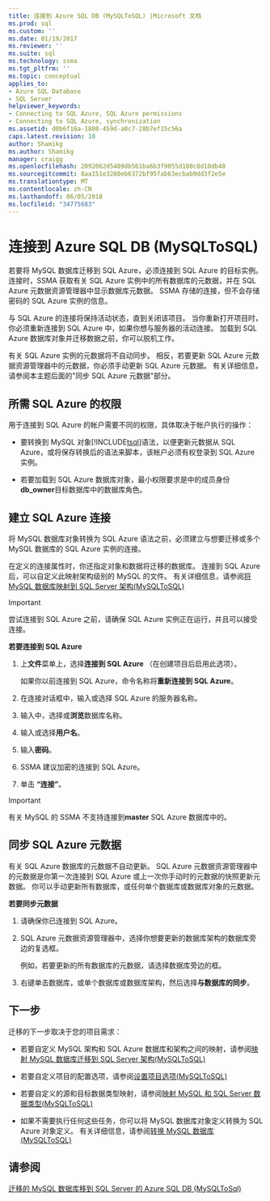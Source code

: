 ```yaml
---
title: 连接到 Azure SQL DB (MySQLToSQL) |Microsoft 文档
ms.prod: sql
ms.custom: ''
ms.date: 01/19/2017
ms.reviewer: ''
ms.suite: sql
ms.technology: ssma
ms.tgt_pltfrm: ''
ms.topic: conceptual
applies_to:
- Azure SQL Database
- SQL Server
helpviewer_keywords:
- Connecting to SQL Azure, SQL Azure permissions
- Connecting to SQL Azure, synchronization
ms.assetid: d0b6f16a-1880-459d-a0c7-28b7ef15c56a
caps.latest.revision: 10
author: Shamikg
ms.author: Shamikg
manager: craigg
ms.openlocfilehash: 2092062d5409db561ba6b3f9055d180c8d10db48
ms.sourcegitcommit: 8aa151e3280eb6372bf95fab63ecbab9dd3f2e5e
ms.translationtype: MT
ms.contentlocale: zh-CN
ms.lasthandoff: 06/05/2018
ms.locfileid: "34775683"
---
```

# <a name="connecting-to-azure-sql-db-mysqltosql"></a>连接到 Azure SQL DB (MySQLToSQL)
若要将 MySQL 数据库迁移到 SQL Azure，必须连接到 SQL Azure 的目标实例。 连接时，SSMA 获取有关 SQL Azure 实例中的所有数据库的元数据，并在 SQL Azure 元数据资源管理器中显示数据库元数据。 SSMA 存储的连接，但不会存储密码的 SQL Azure 实例的信息。  
  
与 SQL Azure 的连接将保持活动状态，直到关闭该项目。 当你重新打开项目时，你必须重新连接到 SQL Azure 中，如果你想与服务器的活动连接。 加载到 SQL Azure 数据库对象并迁移数据之前，你可以脱机工作。  
  
有关 SQL Azure 实例的元数据将不自动同步。 相反，若要更新 SQL Azure 元数据资源管理器中的元数据，你必须手动更新 SQL Azure 元数据。 有关详细信息，请参阅本主题后面的"同步 SQL Azure 元数据"部分。  
  
## <a name="required-sql-azure-permissions"></a>所需 SQL Azure 的权限  
用于连接到 SQL Azure 的帐户需要不同的权限，具体取决于帐户执行的操作：  
  
-   要转换到 MySQL 对象[!INCLUDE[tsql](../../includes/tsql_md.md)]语法，以便更新元数据从 SQL Azure，或将保存转换后的语法来脚本，该帐户必须有权登录到 SQL Azure 实例。  
  
-   若要加载到 SQL Azure 数据库对象，最小权限要求是中的成员身份**db_owner**目标数据库中的数据库角色。  
  
## <a name="establishing-a-sql-azure-connection"></a>建立 SQL Azure 连接  
将 MySQL 数据库对象转换为 SQL Azure 语法之前，必须建立与想要迁移或多个 MySQL 数据库的 SQL Azure 实例的连接。  
  
在定义的连接属性时，你还指定对象和数据将迁移的数据库。 连接到 SQL Azure 后，可以自定义此映射架构级别的 MySQL 的文件。 有关详细信息，请参阅[将 MySQL 数据库映射到 SQL Server 架构&#40;MySQLToSQL&#41;](../../ssma/mysql/mapping-mysql-databases-to-sql-server-schemas-mysqltosql.md)  
  
> [!IMPORTANT]  
> 尝试连接到 SQL Azure 之前，请确保 SQL Azure 实例正在运行，并且可以接受连接。  
  
**若要连接到 SQL Azure**  
  
1.  上**文件**菜单上，选择**连接到 SQL Azure** （在创建项目后启用此选项）。  
  
    如果你以前连接到 SQL Azure，命令名称将**重新连接到 SQL Azure**。  
  
2.  在连接对话框中，输入或选择 SQL Azure 的服务器名称。  
  
3.  输入中，选择或**浏览**数据库名称。  
  
4.  输入或选择**用户名**。  
  
5.  输入**密码**。  
  
6.  SSMA 建议加密的连接到 SQL Azure。  
  
7.  单击 **“连接”**。  
  
> [!IMPORTANT]  
> 有关 MySQL 的 SSMA 不支持连接到**master** SQL Azure 数据库中的。  
  
## <a name="synchronizing-sql-azure-metadata"></a>同步 SQL Azure 元数据  
有关 SQL Azure 数据库的元数据不自动更新。 SQL Azure 元数据资源管理器中的元数据是你第一次连接到 SQL Azure 或上一次你手动时的元数据的快照更新元数据。 你可以手动更新所有数据库，或任何单个数据库或数据库对象的元数据。  
  
**若要同步元数据**  
  
1.  请确保你已连接到 SQL Azure。  
  
2.  SQL Azure 元数据资源管理器中，选择你想要更新的数据库架构的数据库旁边的复选框。  
  
    例如，若要更新的所有数据库的元数据，请选择数据库旁边的框。  
  
3.  右键单击数据库，或单个数据库或数据库架构，然后选择**与数据库的同步**。  
  
## <a name="next-step"></a>下一步  
迁移的下一步取决于您的项目需求：  
  
-   若要自定义 MySQL 架构和 SQL Azure 数据库和架构之间的映射，请参阅[映射 MySQL 数据库迁移到 SQL Server 架构&#40;MySQLToSQL&#41;](../../ssma/mysql/mapping-mysql-databases-to-sql-server-schemas-mysqltosql.md)  
  
-   若要自定义项目的配置选项，请参阅[设置项目选项&#40;MySQLToSQL&#41;](../../ssma/mysql/setting-project-options-mysqltosql.md)  
  
-   若要自定义的源和目标数据类型映射，请参阅[映射 MySQL 和 SQL Server 数据类型&#40;MySQLToSQL&#41;](../../ssma/mysql/mapping-mysql-and-sql-server-data-types-mysqltosql.md)  
  
-   如果不需要执行任何这些任务，你可以将 MySQL 数据库对象定义转换为 SQL Azure 对象定义。 有关详细信息，请参阅[转换 MySQL 数据库&#40;MySQLToSQL&#41;](../../ssma/mysql/converting-mysql-databases-mysqltosql.md)  
  
## <a name="see-also"></a>请参阅  
[迁移的 MySQL 数据库移到 SQL Server 的 Azure SQL DB &#40;MySQLToSql&#41;](../../ssma/mysql/migrating-mysql-databases-to-sql-server-azure-sql-db-mysqltosql.md)  
  
